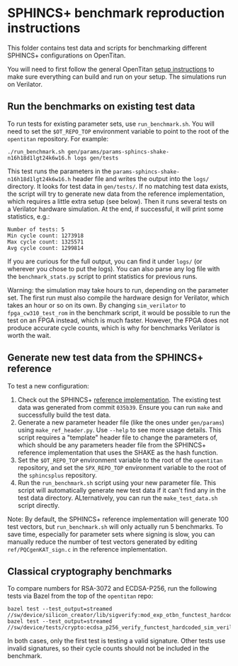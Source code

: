 # SPHINCS+ benchmark reproduction instructions

This folder contains test data and scripts for benchmarking different SPHINCS+
configurations on OpenTitan.

You will need to first follow the general OpenTitan [setup
instructions](https://opentitan.org/guides/getting_started/index.html) to make
sure everything can build and run on your setup.
The simulations run on Verilator.

## Run the benchmarks on existing test data

To run tests for existing parameter sets, use `run_benchmark.sh`.
You will need to set the `$OT_REPO_TOP` environment variable to point to the
root of the `opentitan` repository.
For example:
```console
./run_benchmark.sh gen/params/params-sphincs-shake-n16h18d1lgt24k6w16.h logs gen/tests
```
This test runs the parameters in the `params-sphincs-shake-n16h18d1lgt24k6w16.h`
header file and writes the output into the `logs/` directory.
It looks for test data in `gen/tests/`.
If no matching test data exists, the script will try to generate new data from the reference implementation, which requires a little extra setup (see below).
Then it runs several tests on a Verilator hardware simulation.
At the end, if successful, it will print some statistics, e.g.:
```console
Number of tests: 5
Min cycle count: 1273918
Max cycle count: 1325571
Avg cycle count: 1299814
```

If you are curious for the full output, you can find it under `logs/` (or
wherever you chose to put the logs).
You can also parse any log file with the `benchmark_stats.py` script to print statistics for previous runs.

Warning: the simulation may take hours to run, depending on the parameter set.
The first run must also compile the hardware design for Verilator, which takes an hour or so on its own.
By changing `sim_verilator` to `fpga_cw310_test_rom` in the benchmark script, it would be possible to run the test on an FPGA instead, which is much faster.
However, the FPGA does not produce accurate cycle counts, which is why for benchmarks Verilator is worth the wait.

## Generate new test data from the SPHINCS+ reference

To test a new configuration:
1. Check out the SPHINCS+ [reference implementation](https://github.com/sphincs/sphincsplus). The existing test data was generated from commit `035b39`. Ensure you can run `make` and successfully build the test data.
1. Generate a new parameter header file (like the ones under `gen/params`) using
   `make_ref_header.py`. Use `--help` to see more usage details. This script
   requires a "template" header file to change the parameters of, which should
   be any parameters header file from the SPHINCS+ reference implementation that
   uses the SHAKE as the hash function.
1. Set the `$OT_REPO_TOP` environment variable to the root of the `opentitan`
   repository, and set the `SPX_REPO_TOP` environment variable to the root of
   the `sphincsplus` repository.
1. Run the `run_benchmark.sh` script using your new parameter file. This script
   will automatically generate new test data if it can't find any in the test
   data directory. ALternatively, you can run the `make_test_data.sh` script
   directly.

Note: By default, the SPHINCS+ reference implementation will generate 100 test
vectors, but `run_benchmark.sh` will only actually run 5 benchmarks.
To save time, especially for parameter sets where signing is slow, you can
manually reduce the number of test vectors generated by editing
`ref/PQCgenKAT_sign.c` in the reference implementation.

## Classical cryptography benchmarks

To compare numbers for RSA-3072 and ECDSA-P256, run the following tests via
Bazel from the top of the `opentitan` repo:
```
bazel test --test_output=streamed //sw/device/silicon_creator/lib/sigverify:mod_exp_otbn_functest_hardcoded_sim_verilator
bazel test --test_output=streamed //sw/device/tests/crypto:ecdsa_p256_verify_functest_hardcoded_sim_verilator
```

In both cases, only the first test is testing a valid signature.
Other tests use invalid signatures, so their cycle counts should not be included in the benchmark.
